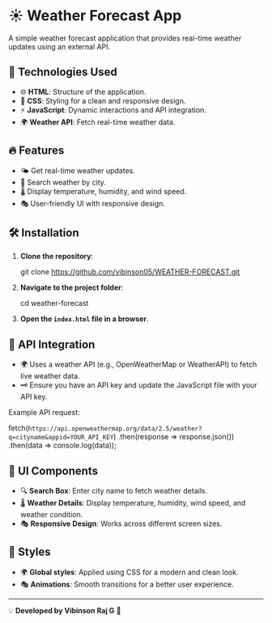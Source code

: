 # ☀️ Weather Forecast App

A simple weather forecast application that provides real-time weather updates using an external API.

## 🚀 Technologies Used
- 🌐 **HTML**: Structure of the application.
- 🎨 **CSS**: Styling for a clean and responsive design.
- ⚡ **JavaScript**: Dynamic interactions and API integration.
- 🌍 **Weather API**: Fetch real-time weather data.

## 🔥 Features
- 🌤️ Get real-time weather updates.
- 📍 Search weather by city.
- 🌡️ Display temperature, humidity, and wind speed.
- 🎭 User-friendly UI with responsive design.

## 🛠 Installation

1. **Clone the repository**:
   
   git clone https://github.com/vibinson05/WEATHER-FORECAST.git
 

2. **Navigate to the project folder**:
 
   cd weather-forecast
   

3. **Open the `index.html` file in a browser**.

## 🔗 API Integration
- 🌍 Uses a weather API (e.g., OpenWeatherMap or WeatherAPI) to fetch live weather data.
- 🗝️ Ensure you have an API key and update the JavaScript file with your API key.

Example API request:

fetch(`https://api.openweathermap.org/data/2.5/weather?q=cityname&appid=YOUR_API_KEY`)
  .then(response => response.json())
  .then(data => console.log(data));


## 🎨 UI Components
- 🔍 **Search Box**: Enter city name to fetch weather details.
- 🌡️ **Weather Details**: Display temperature, humidity, wind speed, and weather condition.
- 🎭 **Responsive Design**: Works across different screen sizes.

## 🎨 Styles
- 🌍 **Global styles**: Applied using CSS for a modern and clean look.
- 🎭 **Animations**: Smooth transitions for a better user experience.

---
💡 **Developed by Vibinson Raj G** 🚀
